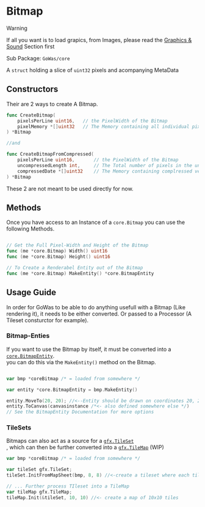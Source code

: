 # Bitmap

> [!warning]
> If all you want is to load grapics, from Images, please read the [Graphics & Sound](../Graphics_and_Sound.md) Section first

Sub Package: `GoWas/core`

A `struct` holding a slice of `uint32` pixels and acompanying MetaData

## Constructors

Their are 2 ways to create A Bitmap.

```go
func CreateBitmap(
	pixelsPerLine uint16, 	// the PixelWidth of the Bitmap
	pixelMemory *[]uint32	// The Memory containing all individual pixels
) *Bitmap 

//and 

func CreateBitmapFromCompressed(
	pixelsPerLine uint16, 		// the PixelWidth of the Bitmap
	uncompressedLength int, 	// The Total number of pixels in the uncompressed version
	compressedDate *[]uint32	// The Memory containing complressed version of the Bitmap 
) *Bitmap
```

These 2 are not meant to be used directly for now.



## Methods

Once you have access to an Instance of a `core.Bitmap` you can use the following Methods.

```go

// Get the Full Pixel-Width and Height of the Bitmap
func (me *core.Bitmap) Width() uint16  
func (me *core.Bitmap) Height() uint16 

// To Create a Renderabel Entity out of the Bitmap
func (me *core.Bitmap) MakeEntity() *core.BitmapEntity 
```

## Usage Guide

In order for GoWas to be able to do anything usefull with a Bitmap (Like rendering it), it needs to be either converted.
Or passed to a Processor (A Tileset consturctor for example).


### Bitmap-Enties

If you want to use the Bitmap by itself, it must be
converted into a [`core.BitmapEntity`](./BitmapEntity.md).  
you can do this via the `MakeEntity()` method on the Bitmap.

```go

var bmp *coreBitmap /* = loaded from somewhere */

var entity *core.BitmapEntity = bmp.MakeEntity()

entity.MoveTo(20, 20); //<--Entity should be drawn on coordinates 20, 20
entity.ToCanvas(canvasinstance /*<- also defined somewhere else */)
// See the BitmapEntity Documentation for more options 
```



### TileSets

Bitmaps can also act as a source for a [`gfx.TileSet`](./TileSets.md)  
, which can then be further converted into a [`gfx.TileMap`](./TileMap.md) (WIP)


```go
var bmp *coreBitmap /* = loaded from somewhere */

var tileSet gfx.TileSet;
tileSet.InitFromMapSheet(bmp, 8, 8) //<-create a tileset where each tile is 8x8 pixels

// ... Further process TIleset into a TileMap
var tileMap gfx.TileMap;
tileMap.Init(&tileSet, 10, 10) //<- create a map of 10x10 tiles


```

